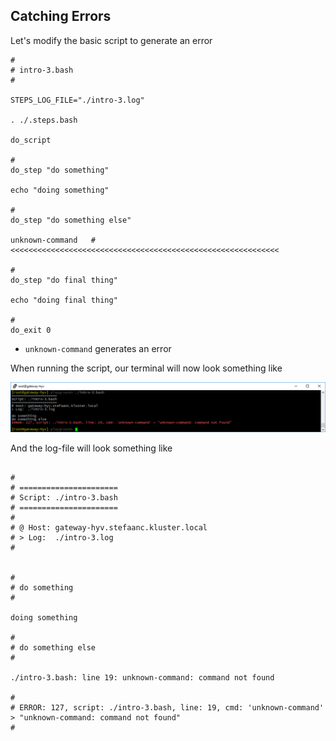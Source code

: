 ## Catching Errors

Let's modify the basic script to generate an error

```shell
#
# intro-3.bash
#

STEPS_LOG_FILE="./intro-3.log"

. ./.steps.bash

do_script

#
do_step "do something"

echo "doing something"

#
do_step "do something else"

unknown-command   # <<<<<<<<<<<<<<<<<<<<<<<<<<<<<<<<<<<<<<<<<<<<<<<<<<<<<<<<<<<<

#
do_step "do final thing"

echo "doing final thing"

#
do_exit 0
```

- `unknown-command` generates an error

When running the script, our terminal will now look something like

![intro-3.failed.png](./screenshots/intro-3.failed.png)

And the log-file will look something like

```text

#
# ======================
# Script: ./intro-3.bash
# ======================
#
# @ Host: gateway-hyv.stefaanc.kluster.local
# > Log:  ./intro-3.log
#


#
# do something
#

doing something

#
# do something else
#

./intro-3.bash: line 19: unknown-command: command not found

#
# ERROR: 127, script: ./intro-3.bash, line: 19, cmd: 'unknown-command' > "unknown-command: command not found"
#

```
